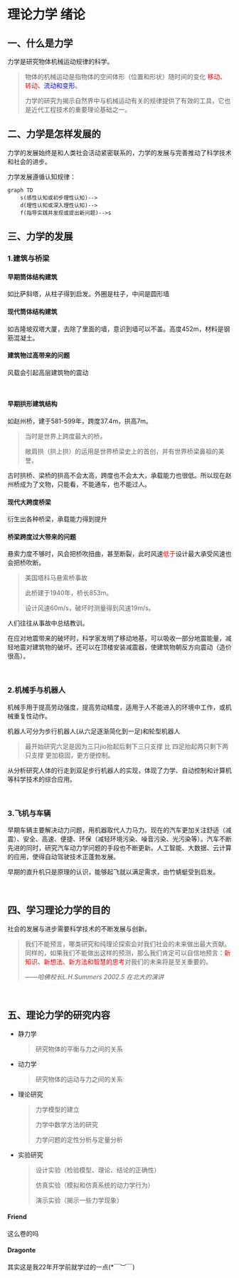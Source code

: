 # 理论力学 绪论

## 一、什么是力学

力学是研究物体机械运动规律的科学。



> 物体的机械运动是指物体的空间体形（位置和形状）随时间的变化 <font color=red>移动、转动、</font><font color=blue>流动和变形</font>。
> 
> 力学的研究为揭示自然界中与机械运动有关的规律提供了有效的工具，它也是近代工程技术的重要理论基础之一。

## 二、力学是怎样发展的

力学的发展始终是和人类社会活动紧密联系的，力学的发展与完善推动了科学技术和社会的进步。

力学发展遵循认知规律：

```mermaid
graph TD
    s(感性认知或初步理性认知)-->
    d(理性认知或深入理性认知)-->
    f(指导实践并发现或提出新问题)-->s
```

## 三、力学的发展

### 1.建筑与桥梁

#### 早期筒体结构建筑

如比萨斜塔，从柱子得到启发。外圈是柱子，中间是圆形墙

#### 现代筒体结构建筑

如吉隆坡双塔大厦，去除了里面的墙，意识到墙可以不盖。高度452m，材料是钢筋混凝土。

#### 建筑物过高带来的问题

风载会引起高层建筑物的震动

             

#### 早期拱形建筑结构

如赵州桥，建于581-599年，跨度37.4m，拱高7m。

> 当时是世界上跨度最大的桥。
> 
> 敞肩拱（拱上拱）的运用是世界桥梁史上的首创，并有世界桥梁鼻祖的美誉。

古时拱桥、梁桥的拱高不会太高，跨度也不会太大，承载能力也很低。所以现在赵州桥成为了文物，只能看，不能通车，也不能过人。

#### 现代大跨度桥梁

衍生出各种桥梁，承载能力得到提升

#### 桥梁跨度过大带来的问题

悬索力度不够时，风会把桥吹扭曲，甚至断裂，此时风速<font color=red>低于</font>设计最大承受风速也会把桥吹断。

> 美国塔科马悬索桥事故
> 
> 此桥建于1940年，桥长853m。
> 
> 设计风速60m/s，破坏时测量得到风速19m/s。

人们往往从事故中总结教训。

在应对地震带来的破坏时，科学家发明了移动地基，可以吸收一部分地震能量，减轻地震对建筑物的破坏。还可以在顶楼安装减震器，使建筑物朝反方向震动（造价很高）。

            

### 2.机械手与机器人

机械手用于提高劳动强度，提高劳动精度，适用于人不能进入的环境中工作，或机械重复性动作。

机器人可分为步行机器人(从六足逐渐简化到一足)和轮型机器人

> 最开始研究六足是因为三只jio抬起后剩下三只支撑 比 四足抬起两只剩下两只支撑 更加稳固，更方便控制。

从分析研究人体的行走到双足步行机器人的实现，体现了力学、自动控制和计算机等科学技术的综合应用。

            

### 3.飞机与车辆

早期车辆主要解决动力问题，用机器取代人力马力。现在的汽车更加关注舒适（减震）、安全、高速、便捷、环保（减轻环境污染、噪音污染、光污染等）。汽车不断先进的同时，研究汽车动力学问题的手段也不断更新。人工智能、大数据、云计算的应用，使得自动驾驶技术正蓬勃发展。

早期的直升机只是原理的认识，能够起飞就以满足需求，由竹蜻蜓受到启发。

            

## 四、学习理论力学的目的

社会的发展与进步需要科学技术的不断发展与创新。

> 我们不能预言，哪类研究和纯理论探索会对我们社会的未来做出最大贡献。同样的，如果我们不能做出这样的预测，那么我们肯定可以自信地预言：<font color=red>新知识、新想法、新方法和智慧的思考</font>对我们的未来将是至关重要的。
> 
> ——*哈佛校长L.H.Summers  2002.5 在北大的演讲*

            

## 五、理论力学的研究内容

- 静力学
  
  > 研究物体的平衡与力之间的关系

- 动力学
  
  > 研究物体的运动与力之间的关系

- 理论研究
  
  > 力学模型的建立
  > 
  > 力学中数学方法的研究
  > 
  > 力学问题的定性分析与定量分析

- 实验研究
  
  > 设计实验（检验模型、理论、结论的正确性）
  > 
  > 仿真实验（模拟和仿真系统的动力学行为）
  > 
  > 演示实验（揭示一些力学现象）

<!-- chat:start -->

#### **Friend**

这么卷的吗

#### **Dragonte**

其实这是我22年开学前就学过的一点(*￣︶￣)

<!-- chat:end -->